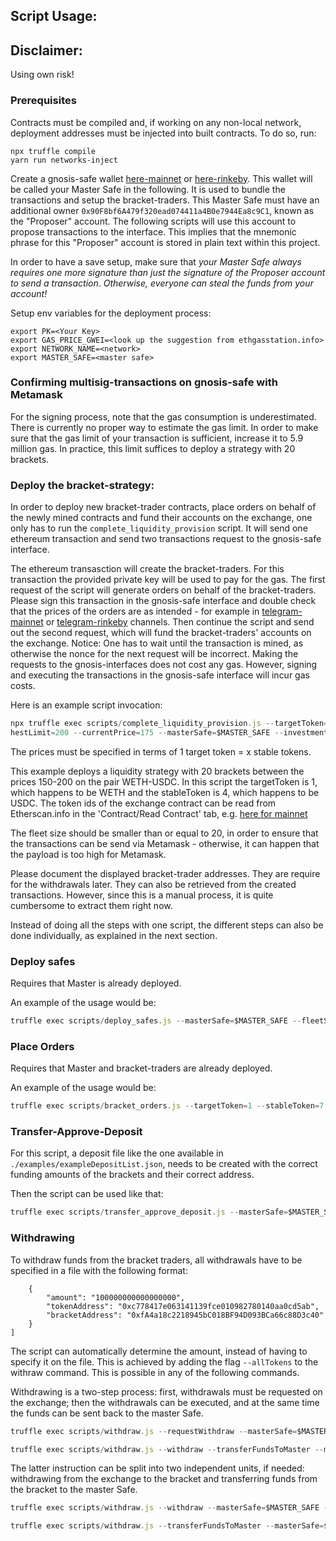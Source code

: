 ## Script Usage:

## Disclaimer:

Using own risk!

### Prerequisites

Contracts must be compiled and, if working on any non-local network, deployment addresses must be injected into built contracts.
To do so, run:

```
npx truffle compile
yarn run networks-inject
```

Create a gnosis-safe wallet [here-mainnet](https://gnosis-safe.io) or [here-rinkeby](https://rinkeby.gnosis-safe.io). This wallet will be called your Master Safe in the following. It is used to bundle the transactions and setup the bracket-traders.
This Master Safe must have an additional owner `0x90F8bf6A479f320ead074411a4B0e7944Ea8c9C1`, known as the "Proposer" account. The following scripts will use this account to propose transactions to the interface. This implies that the mnemonic phrase for this "Proposer" account is stored in plain text within this project.

In order to have a save setup, make sure that _your Master Safe always requires one more signature than just the signature of the Proposer account to send a transaction_. _Otherwise, everyone can steal the funds from your account!_

Setup env variables for the deployment process:

```
export PK=<Your Key>
export GAS_PRICE_GWEI=<look up the suggestion from ethgasstation.info>
export NETWORK_NAME=<network>
export MASTER_SAFE=<master safe>

```

### Confirming multisig-transactions on gnosis-safe with Metamask

For the signing process, note that the gas consumption is underestimated. There is currently no proper way to estimate the gas limit. In order to make sure that the gas limit of your transaction is sufficient, increase it to 5.9 million gas. In practice, this limit suffices to deploy a strategy with 20 brackets.

### Deploy the bracket-strategy:

In order to deploy new bracket-trader contracts, place orders on behalf of the newly mined contracts and fund their accounts on the exchange, one only has to run the `complete_liquidity_provision` script.
It will send one ethereum transaction and send two transactions request to the gnosis-safe interface.

The ethereum transasction will create the bracket-traders. For this transaction the provided private key will be used to pay for the gas.
The first request of the script will generate orders on behalf of the bracket-traders.
Please sign this transaction in the gnosis-safe interface and double check that the prices of the orders are as intended - for example in [telegram-mainnet](https://t.me/gnosis_protocol) or [telegram-rinkeby](https://t.me/gnosis_protocol_dev) channels.
Then continue the script and send out the second request, which will fund the bracket-traders' accounts on the exchange. Notice: One has to wait until the transaction is mined, as otherwise the nonce for the next request will be incorrect.
Making the requests to the gnosis-interfaces does not cost any gas. However, signing and executing the transactions in the gnosis-safe interface will incur gas costs.

Here is an example script invocation:

```js
npx truffle exec scripts/complete_liquidity_provision.js --targetToken=1 --stableToken=4 --lowestLimit=150 --hig
hestLimit=200 --currentPrice=175 --masterSafe=$MASTER_SAFE --investmentTargetToken=10 --investmentStableToken=1000 --fleetSize=20 --network=$NETWORK_NAME
```

The prices must be specified in terms of 1 target token = x stable tokens.

This example deploys a liquidity strategy with 20 brackets between the prices 150-200 on the pair WETH-USDC.
In this script the targetToken is 1, which happens to be WETH and the stableToken is 4, which happens to be USDC. The token ids of the exchange contract can be read from Etherscan.info in the 'Contract/Read Contract' tab, e.g. [here for mainnet](https://etherscan.io/address/0x6f400810b62df8e13fded51be75ff5393eaa841f)

The fleet size should be smaller than or equal to 20, in order to ensure that the transactions can be send via Metamask - otherwise, it can happen that the payload is too high for Metamask.

Please document the displayed bracket-trader addresses. They are require for the withdrawals later. They can also be retrieved from the created transactions. However, since this is a manual process, it is quite cumbersome to extract them right now.

Instead of doing all the steps with one script, the different steps can also be done individually, as explained in the next section.

### Deploy safes

Requires that Master is already deployed.

An example of the usage would be:

```js
truffle exec scripts/deploy_safes.js --masterSafe=$MASTER_SAFE --fleetSize=20 --network=$NETWORK_NAME
```

### Place Orders

Requires that Master and bracket-traders are already deployed.

An example of the usage would be:

```js
truffle exec scripts/bracket_orders.js --targetToken=1 --stableToken=7 --currentPrice 270 --lowestLimit 240 --highestLimit 300 --masterSafe=$MASTER_SAFE --brackets=0xb947de73ADe9aBC6D57eb34B2CC2efd41f646636,0xfA4a18c2218945bC018BF94D093BCa66c88D3c40 --network=$NETWORK_NAME
```

### Transfer-Approve-Deposit

For this script, a deposit file like the one available in `./examples/exampleDepositList.json`, needs to be created with the correct funding amounts of the brackets and their correct address.

Then the script can be used like that:

```js
truffle exec scripts/transfer_approve_deposit.js --masterSafe=$MASTER_SAFE --depositFile="./examples/exampleDepositList.json" --network=$NETWORK_NAME
```

### Withdrawing

To withdraw funds from the bracket traders, all withdrawals have to be specified in a file with the following format:

```
    {
        "amount": "100000000000000000",
        "tokenAddress": "0xc778417e063141139fce010982780140aa0cd5ab",
        "bracketAddress": "0xfA4a18c2218945bC018BF94D093BCa66c88D3c40"
    }
]
```

The script can automatically determine the amount, instead of having to specify it on the file.
This is achieved by adding the flag `--allTokens` to the withraw command. This is possible in any of the following commands.

Withdrawing is a two-step process: first, withdrawals must be requested on the exchange; then the withdrawals can be executed, and at the same time the funds can be sent back to the master Safe.

```js
truffle exec scripts/withdraw.js --requestWithdraw --masterSafe=$MASTER_SAFE --withdrawals="./data/depositList.json" --network=$NETWORK_NAME
```

```js
truffle exec scripts/withdraw.js --withdraw --transferFundsToMaster --masterSafe=$MASTER_SAFE --withdrawals="./data/depositList.json" --network=$NETWORK_NAME
```

The latter instruction can be split into two independent units, if needed: withdrawing from the exchange to the bracket and transferring funds from the bracket to the master Safe.

```js
truffle exec scripts/withdraw.js --withdraw --masterSafe=$MASTER_SAFE --withdrawalsFromDepositFile="./data/depositList.json" --network=$NETWORK_NAME
```

```js
truffle exec scripts/withdraw.js --transferFundsToMaster --masterSafe=$MASTER_SAFE --withdrawalsFromDepositFile="./data/depositList.json" --network=$NETWORK_NAME
```
